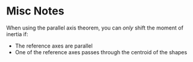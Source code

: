# Misc Notes

When using the parallel axis theorem, you can *only* shift the moment of inertia if:
- The reference axes are parallel
- One of the reference axes passes through the centroid of the shapes